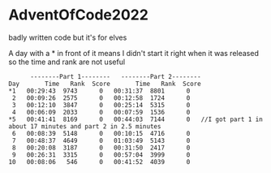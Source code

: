 # AdventOfCode2022
badly written code but it's for elves

A day with a * in front of it means I didn't start it right when it was released so the time and rank are not useful

```
      --------Part 1--------   --------Part 2--------
Day       Time   Rank  Score       Time   Rank  Score
*1   00:29:43  9743      0   00:31:37  8801      0
 2   00:09:26  2575      0   00:12:58  1724      0
 3   00:12:10  3847      0   00:25:14  5315      0
 4   00:06:09  2033      0   00:07:59  1536      0
*5   00:41:41  8169      0   00:44:03  7144      0   //I got part 1 in about 17 minutes and part 2 in 2.5 minutes
 6   00:08:39  5148      0   00:10:15  4716      0
 7   00:48:37  4649      0   01:03:49  5143      0
 8   00:20:08  3187      0   00:31:50  2417      0
 9   00:26:31  3315      0   00:57:04  3999      0
10   00:08:06   546      0   00:41:52  4039      0
```